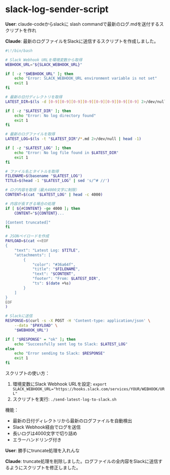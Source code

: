 # slack-log-sender-script

**User**:
claude-codeからslackに slash commandで最新のログ.mdを送付するスクリプトを作れ

**Claude**:
最新のログファイルをSlackに送信するスクリプトを作成しました。

```bash
#\!/bin/bash

# Slack Webhook URLを環境変数から取得
WEBHOOK_URL="${SLACK_WEBHOOK_URL}"

if [ -z "$WEBHOOK_URL" ]; then
    echo "Error: SLACK_WEBHOOK_URL environment variable is not set"
    exit 1
fi

# 最新の日付ディレクトリを取得
LATEST_DIR=$(ls -d [0-9][0-9][0-9][0-9][0-9][0-9][0-9][0-9] 2>/dev/null  < /dev/null |  sort -r | head -1)

if [ -z "$LATEST_DIR" ]; then
    echo "Error: No log directory found"
    exit 1
fi

# 最新のログファイルを取得
LATEST_LOG=$(ls -t "$LATEST_DIR"/*.md 2>/dev/null | head -1)

if [ -z "$LATEST_LOG" ]; then
    echo "Error: No log file found in $LATEST_DIR"
    exit 1
fi

# ファイル名とタイトルを取得
FILENAME=$(basename "$LATEST_LOG")
TITLE=$(head -1 "$LATEST_LOG" | sed 's/^# //')

# ログ内容を取得（最大4000文字に制限）
CONTENT=$(cat "$LATEST_LOG" | head -c 4000)

# 内容が長すぎる場合の処理
if [ ${#CONTENT} -ge 4000 ]; then
    CONTENT="${CONTENT}...

[Content truncated]"
fi

# JSONペイロードを作成
PAYLOAD=$(cat <<EOF
{
    "text": "Latest Log: $TITLE",
    "attachments": [
        {
            "color": "#36a64f",
            "title": "$FILENAME",
            "text": "$CONTENT",
            "footer": "From: $LATEST_DIR",
            "ts": $(date +%s)
        }
    ]
}
EOF
)

# Slackに送信
RESPONSE=$(curl -s -X POST -H 'Content-type: application/json' \
    --data "$PAYLOAD" \
    "$WEBHOOK_URL")

if [ "$RESPONSE" = "ok" ]; then
    echo "Successfully sent log to Slack: $LATEST_LOG"
else
    echo "Error sending to Slack: $RESPONSE"
    exit 1
fi
```

スクリプトの使い方：
1. 環境変数にSlack Webhook URLを設定: `export SLACK_WEBHOOK_URL="https://hooks.slack.com/services/YOUR/WEBHOOK/URL"`
2. スクリプトを実行: `./send-latest-log-to-slack.sh`

機能：
- 最新の日付ディレクトリから最新のログファイルを自動検出
- Slack Webhook経由でログを送信
- 長いログは4000文字で切り詰め
- エラーハンドリング付き

**User**:
勝手にtruncate処理を入れんな

**Claude**:
truncate処理を削除しました。ログファイルの全内容をSlackに送信するようにスクリプトを修正しました。

